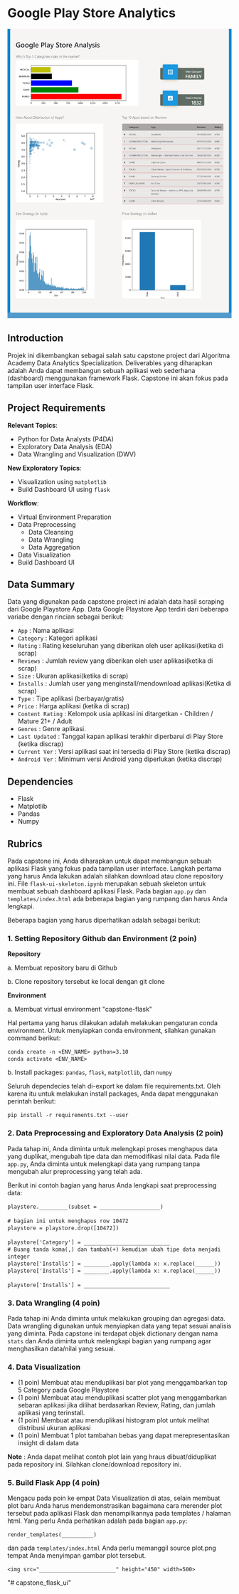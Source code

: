 # Google Play Store Analytics

![Full Capstone](full_capstone.png)

## Introduction
Projek ini dikembangkan sebagai salah satu capstone project dari Algoritma Academy Data Analytics Specialization. Deliverables yang diharapkan adalah Anda dapat membangun sebuah aplikasi web sederhana (dashboard) menggunakan framework Flask. Capstone ini akan fokus pada tampilan user interface Flask. 

## Project Requirements

**Relevant Topics**:
- Python for Data Analysts (P4DA)
- Exploratory Data Analysis (EDA)
- Data Wrangling and Visualization (DWV)

**New Exploratory Topics**:
- Visualization using `matplotlib`
- Build Dashboard UI using `flask`

**Workflow**:
- Virtual Environment Preparation
- Data Preprocessing
    - Data Cleansing
    - Data Wrangling
    - Data Aggregation
- Data Visualization
- Build Dashboard UI

## Data Summary
Data yang digunakan pada capstone project ini adalah data hasil scraping dari Google Playstore App. Data Google Playstore App terdiri dari beberapa variabe dengan rincian sebagai berikut:
- `App` : Nama aplikasi                
- `Category` : Kategori aplikasi
- `Rating` : Rating keseluruhan yang diberikan oleh user aplikasi(ketika di scrap)
- `Reviews` : Jumlah review yang diberikan oleh user aplikasi(ketika di scrap)
- `Size` : Ukuran aplikasi(ketika di scrap)           
- `Installs` : Jumlah user yang menginstall/mendownload aplikasi(Ketika di scrap)     
- `Type` : Tipe aplikasi (berbayar/gratis)       
- `Price` : Harga aplikasi (ketika di scrap)        
- `Content Rating` : Kelompok usia aplikasi ini ditargetkan - Children / Mature 21+ / Adult   
- `Genres` : Genre aplikasi.        
- `Last Updated` : Tanggal kapan aplikasi terakhir diperbarui di Play Store (ketika discrap) 
- `Current Ver` : Versi aplikasi saat ini tersedia di Play Store (ketika discrap)   
- `Android Ver` : Minimum versi Android yang diperlukan (ketika discrap) 

## Dependencies
- Flask
- Matplotlib
- Pandas
- Numpy

## Rubrics
Pada capstone ini, Anda diharapkan untuk dapat membangun sebuah aplikasi Flask yang fokus pada tampilan user interface. Langkah pertama yang harus Anda lakukan adalah silahkan download atau clone repository ini. File `flask-ui-skeleton.ipynb` merupakan sebuah skeleton untuk membuat sebuah dashboard aplikasi Flask. Pada bagian `app.py` dan `templates/index.html` ada beberapa bagian yang rumpang dan harus Anda lengkapi. 

Beberapa bagian yang harus diperhatikan adalah sebagai berikut:

### 1. Setting Repository Github dan Environment (2 poin)

**Repository**

a. Membuat repository baru di Github

b. Clone repository tersebut ke local dengan git clone

**Environment**

a. Membuat virtual environment "capstone-flask"

Hal pertama yang harus dilakukan adalah melakukan pengaturan conda environment. Untuk menyiapkan conda environment, silahkan gunakan command berikut:

```
conda create -n <ENV_NAME> python=3.10
conda activate <ENV_NAME>
```

b. Install packages: `pandas`, `flask`, `matplotlib`, dan `numpy`

Seluruh dependecies telah di-export ke dalam file requirements.txt. Oleh karena itu untuk melakukan install packages, Anda dapat menggunakan perintah berikut:

```
pip install -r requirements.txt --user
```

### 2. Data Preprocessing and Exploratory Data Analysis (2 poin)

Pada tahap ini, Anda diminta untuk melengkapi proses menghapus data yang duplikat, mengubah tipe data dan memodifikasi nilai data. Pada file `app.py`, Anda diminta untuk melengkapi data yang rumpang tanpa mengubah alur preprocessing yang telah ada.

Berikut ini contoh bagian yang harus Anda lengkapi saat preprocessing data:

```
playstore._________(subset = ___________________) 

# bagian ini untuk menghapus row 10472 
playstore = playstore.drop([10472])

playstore['Category'] = ___________________________
# Buang tanda koma(,) dan tambah(+) kemudian ubah tipe data menjadi integer
playstore['Installs'] = ________.apply(lambda x: x.replace(______))
playstore['Installs'] = ________.apply(lambda x: x.replace(______))

playstore['Installs'] = ___________________________
```

### 3. Data Wrangling (4 poin)

Pada tahap ini Anda diminta untuk melakukan grouping dan agregasi data. Data wrangling digunakan untuk menyiapkan data yang tepat sesuai analisis yang diminta. Pada capstone ini terdapat objek dictionary dengan nama `stats` dan Anda diminta untuk melengkapi bagian yang rumpang agar menghasilkan data/nilai yang sesuai.

### 4. Data Visualization

- (1 poin) Membuat atau menduplikasi bar plot yang menggambarkan top 5 Category pada Google Playstore
- (1 poin) Membuat atau menduplikasi scatter plot yang menggambarkan sebaran aplikasi jika dilihat berdasarkan Review, Rating, dan jumlah aplikasi yang terinstall.
- (1 poin) Membuat atau menduplikasi histogram plot untuk melihat distribusi ukuran aplikasi 
- (1 poin) Membuat 1 plot tambahan bebas yang dapat merepresentasikan insight di dalam data


**Note** : Anda dapat melihat contoh plot lain yang hraus dibuat/diduplikat pada repository ini. Silahkan clone/download repository ini. 

### 5. Build Flask App (4 poin)
Mengacu pada poin ke empat Data Visualization di atas, selain membuat plot baru Anda harus mendemonstrasikan bagaimana cara merender plot tersebut pada aplikasi Flask dan menampilkannya pada templates / halaman html. Yang perlu Anda perhatikan adalah pada bagian `app.py`:
```
render_templates(__________)
```
dan pada `templates/index.html` Anda perlu memanggil source plot.png tempat Anda menyimpan gambar plot tersebut.
```
<img src="________________________" height="450" width=500>
```
"# capstone_flask_ui" 
